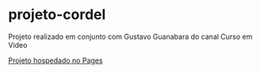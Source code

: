 # projeto-cordel

 Projeto realizado em conjunto com Gustavo Guanabara do canal Curso em Video 

<a href="https://michelfreitassantos.github.io/projeto-cordel/" target="_blank">Projeto hospedado no Pages</a>